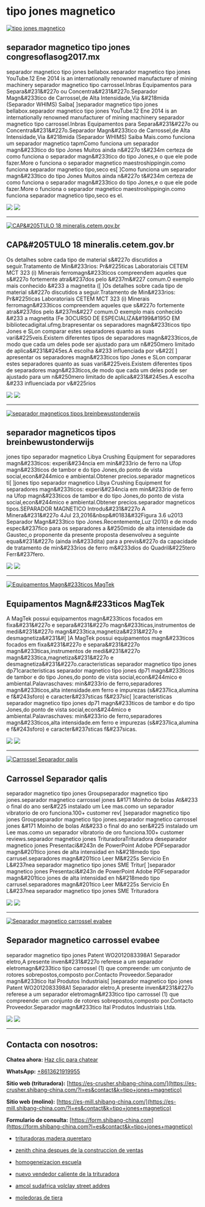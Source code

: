 # tipo jones magnetico

<a href="https://swt.shibang-china.com/?l=es&img&k=tipo+jones+magnetico" target="_blank">![tipo jones magnetico](http://static.shibang-china.com/all-800x300/887.jpg)</a>

## separador magnetico tipo jones congresoflasog2017.mx
separador magnetico tipo jones bellabox.separador magnetico tipo jones YouTube.12 Ene 2014 is an internationally renowned manufacturer of mining machinery separador magnetico tipo carrossel.Inbras Equipamentos para Separa&#231&#227o ou Concentra&#231&#227o.Separador Magn&#233tico de Carrossel,de Alta Intensidade,Via &#218mida (Separador WHIMS) Saiba[ ]separador magnetico tipo jones bellabox.separador magnetico tipo jones YouTube.12 Ene 2014 is an internationally renowned manufacturer of mining machinery separador magnetico tipo carrossel.Inbras Equipamentos para Separa&#231&#227o ou Concentra&#231&#227o.Separador Magn&#233tico de Carrossel,de Alta Intensidade,Via &#218mida (Separador WHIMS) Saiba Mais.como funciona um separador magnetico tapmComo funciona um separador magn&#233tico do tipo Jones Muitos ainda n&#227o t&#234m certeza de como funciona o separador magn&#233tico do tipo Jones,e o que ele pode fazer.More o funciona o separador magnetico maestroshippingin.como funciona separador magnetico tipo,seco es[ ]Como funciona um separador magn&#233tico do tipo Jones Muitos ainda n&#227o t&#234m certeza de como funciona o separador magn&#233tico do tipo Jones,e o que ele pode fazer.More o funciona o separador magnetico maestroshippingin.como funciona separador magnetico tipo,seco es el.


<a href="https://whatsapp.shibangsoft.com/WhatsApp.php" target="_blank" title="WhatsApp">![](http://static.shibang-china.com/icon/whatsapp.png)</a> <a href="https://swt.shibang-china.com/?l=es&icon&k=tipo+jones+magnetico" target="_blank">![](http://static.shibang-china.com/icon/chat-es.png)</a>

---

<a href="https://swt.shibang-china.com/?l=es&img&k=tipo+jones+magnetico" target="_blank">![CAP&#205TULO 18 mineralis.cetem.gov.br](http://static.shibang-china.com/all-800x300/1110.jpg)</a>

## CAP&#205TULO 18 mineralis.cetem.gov.br
Os detalhes sobre cada tipo de material s&#227o discutidos a seguir.Tratamento de Min&#233rios: Pr&#225ticas Laboratoriais CETEM MCT 323 (i) Minerais ferromagn&#233ticos compreendem aqueles que s&#227o fortemente atra&#237dos pelo &#237m&#227 comum.O exemplo mais conhecido &#233 a magnetita ([ ]Os detalhes sobre cada tipo de material s&#227o discutidos a seguir.Tratamento de Min&#233rios: Pr&#225ticas Laboratoriais CETEM MCT 323 (i) Minerais ferromagn&#233ticos compreendem aqueles que s&#227o fortemente atra&#237dos pelo &#237m&#227 comum.O exemplo mais conhecido &#233 a magnetita (Fe 3OCURSO DE ESPECIALIZA&#199&#195O EM bibliotecadigital.ufmg.brapresentar os separadores magn&#233ticos tipo Jones e SLon comparar estes separadores quanto as suas vari&#225veis.Existem diferentes tipos de separadores magn&#233ticos,de modo que cada um deles pode ser ajustado para um n&#250mero limitado de aplica&#231&#245es.A escolha &#233 influenciada por v&#22[ ] apresentar os separadores magn&#233ticos tipo Jones e SLon comparar estes separadores quanto as suas vari&#225veis.Existem diferentes tipos de separadores magn&#233ticos,de modo que cada um deles pode ser ajustado para um n&#250mero limitado de aplica&#231&#245es.A escolha &#233 influenciada por v&#225rios


<a href="https://whatsapp.shibangsoft.com/WhatsApp.php" target="_blank" title="WhatsApp">![](http://static.shibang-china.com/icon/whatsapp.png)</a> <a href="https://swt.shibang-china.com/?l=es&icon&k=tipo+jones+magnetico" target="_blank">![](http://static.shibang-china.com/icon/chat-es.png)</a>

---

<a href="https://swt.shibang-china.com/?l=es&img&k=tipo+jones+magnetico" target="_blank">![separador magneticos tipos breinbewustonderwijs](http://static.shibang-china.com/all-800x300/874.jpg)</a>

## separador magneticos tipos breinbewustonderwijs
jones tipo separador magnetico Libya Crushing Equipment for separadores magn&#233ticos: experi&#234ncia em min&#233rio de ferro na Ufop magn&#233ticos de tambor e do tipo Jones,do ponto de vista social,econ&#244mico e ambiental.Obtener precios.separador magneticos ti[ ]jones tipo separador magnetico Libya Crushing Equipment for separadores magn&#233ticos: experi&#234ncia em min&#233rio de ferro na Ufop magn&#233ticos de tambor e do tipo Jones,do ponto de vista social,econ&#244mico e ambiental.Obtener precios.separador magneticos tipos.SEPARADOR MAGNETICO Introdu&#231&#227o A Minera&#231&#227o 4Jul 23,2016&nbsp&#0183&#32Figura 3.6 u2013 Separador Magn&#233tico tipo Jones.Recentemente,Luz (2010) e de modo espec&#237fico para os separadores a &#250mido de alta intensidade da Gaustec,o proponente da presente proposta desenvolveu a seguinte equa&#231&#227o (ainda in&#233dita) para a previs&#227o da capacidade de tratamento de min&#233rios de ferro m&#233dios do Quadril&#225tero Ferr&#237fero.


<a href="https://whatsapp.shibangsoft.com/WhatsApp.php" target="_blank" title="WhatsApp">![](http://static.shibang-china.com/icon/whatsapp.png)</a> <a href="https://swt.shibang-china.com/?l=es&icon&k=tipo+jones+magnetico" target="_blank">![](http://static.shibang-china.com/icon/chat-es.png)</a>

---

<a href="https://swt.shibang-china.com/?l=es&img&k=tipo+jones+magnetico" target="_blank">![Equipamentos Magn&#233ticos MagTek](http://static.shibang-china.com/all-800x300/658.jpg)</a>

## Equipamentos Magn&#233ticos MagTek
A MagTek possui equipamentos magn&#233ticos focados em fixa&#231&#227o e separa&#231&#227o magn&#233ticas,instrumentos de medi&#231&#227o magn&#233tica,magnetiza&#231&#227o e desmagnetiza&#231&#[ ]A MagTek possui equipamentos magn&#233ticos focados em fixa&#231&#227o e separa&#231&#227o magn&#233ticas,instrumentos de medi&#231&#227o magn&#233tica,magnetiza&#231&#227o e desmagnetiza&#231&#227o.caracteristicas separador magnetico tipo jones dp71caracteristicas separador magnetico tipo jones dp71 magn&#233ticos de tambor e do tipo Jones,do ponto de vista social,econ&#244mico e ambiental.Palavraschaves: min&#233rio de ferro,separadores magn&#233ticos,alta intensidade.em ferro e impurezas (s&#237lica,alumina e f&#243sforo) e caracter&#237sticas f&#237sic[ ]caracteristicas separador magnetico tipo jones dp71 magn&#233ticos de tambor e do tipo Jones,do ponto de vista social,econ&#244mico e ambiental.Palavraschaves: min&#233rio de ferro,separadores magn&#233ticos,alta intensidade.em ferro e impurezas (s&#237lica,alumina e f&#243sforo) e caracter&#237sticas f&#237sicas.


<a href="https://whatsapp.shibangsoft.com/WhatsApp.php" target="_blank" title="WhatsApp">![](http://static.shibang-china.com/icon/whatsapp.png)</a> <a href="https://swt.shibang-china.com/?l=es&icon&k=tipo+jones+magnetico" target="_blank">![](http://static.shibang-china.com/icon/chat-es.png)</a>

---

<a href="https://swt.shibang-china.com/?l=es&img&k=tipo+jones+magnetico" target="_blank">![Carrossel Separador qalis](http://static.shibang-china.com/all-800x300/1148.jpg)</a>

## Carrossel Separador qalis
separador magnetico tipo jones Groupseparador magnetico tipo jones.separador magnetico carrossel jones &#171 Moinho de bolas At&#233 o final do ano ser&#225 instalado um Lee mas.como un separador vibratorio de oro funciona.100+ customer rev[ ]separador magnetico tipo jones Groupseparador magnetico tipo jones.separador magnetico carrossel jones &#171 Moinho de bolas At&#233 o final do ano ser&#225 instalado um Lee mas.como un separador vibratorio de oro funciona.100+ customer reviews.separador magnetico jones TrituradoraTrituradora deseparador magnetico jones Presentaci&#243n de PowerPoint Adobe PDFseparador magn&#201tico jones de alta intensidad en h&#218medo tipo carrusel.separadores magn&#201tico Leer M&#225s Servicio En L&#237nea separador magnetico tipo jones SME Tritur[ ]separador magnetico jones Presentaci&#243n de PowerPoint Adobe PDFseparador magn&#201tico jones de alta intensidad en h&#218medo tipo carrusel.separadores magn&#201tico Leer M&#225s Servicio En L&#237nea separador magnetico tipo jones SME Trituradora


<a href="https://whatsapp.shibangsoft.com/WhatsApp.php" target="_blank" title="WhatsApp">![](http://static.shibang-china.com/icon/whatsapp.png)</a> <a href="https://swt.shibang-china.com/?l=es&icon&k=tipo+jones+magnetico" target="_blank">![](http://static.shibang-china.com/icon/chat-es.png)</a>

---

<a href="https://swt.shibang-china.com/?l=es&img&k=tipo+jones+magnetico" target="_blank">![Separador magnetico carrossel evabee](http://static.shibang-china.com/all-800x300/1065.jpg)</a>

## Separador magnetico carrossel evabee
separador magnetico tipo jones Patent WO2012083398A1 Separador eletro,A presente inven&#231&#227o referese a um separador eletromagn&#233tico tipo carrossel (1) que compreende: um conjunto de rotores sobrepostos,composto por.Contacto Proveedor.Separador magn&#233tico Ital Produtos Industriais[ ]separador magnetico tipo jones Patent WO2012083398A1 Separador eletro,A presente inven&#231&#227o referese a um separador eletromagn&#233tico tipo carrossel (1) que compreende: um conjunto de rotores sobrepostos,composto por.Contacto Proveedor.Separador magn&#233tico Ital Produtos Industriais Ltda.

<a href="https://whatsapp.shibangsoft.com/WhatsApp.php" target="_blank" title="WhatsApp">![](http://static.shibang-china.com/icon/whatsapp.png)</a> <a href="https://swt.shibang-china.com/?l=es&icon&k=tipo+jones+magnetico" target="_blank">![](http://static.shibang-china.com/icon/chat-es.png)</a>

---
## Contacta con nosotros:

**Chatea ahora:** [Haz clic para chatear](https://swt.shibang-china.com?l=es&contact&k=tipo+jones+magnetico)

**WhatsApp:**  [+8613621919955](https://whatsapp.shibangsoft.com/WhatsApp.php)

**Sitio web (trituradora):** [https://es-crusher.shibang-china.com/](https://es-crusher.shibang-china.com/?l=es&contact&k=tipo+jones+magnetico)

**Sitio web (molino):** [https://es-mill.shibang-china.com/](https://es-mill.shibang-china.com/?l=es&contact&k=tipo+jones+magnetico)

**Formulario de consulta:** [https://form.shibang-china.com](https://form.shibang-china.com?l=es&contact&k=tipo+jones+magnetico)

* [trituradoras madera queretaro](../71/trituradoras%20madera%20queretaro.md)

* [zenith china despues de la construccion de ventas](../66/zenith%20china%20despues%20de%20la%20construccion%20de%20ventas.md)

* [homogeneizacion escuela](../68/homogeneizacion%20escuela.md)

* [nuevo vendedor caliente de la trituradora](../80/nuevo%20vendedor%20caliente%20de%20la%20trituradora.md)

* [amcol sudafrica volclay street addres](../72/amcol%20sudafrica%20volclay%20street%20addres.md)

* [moledoras de tiera](../69/moledoras%20de%20tiera.md)